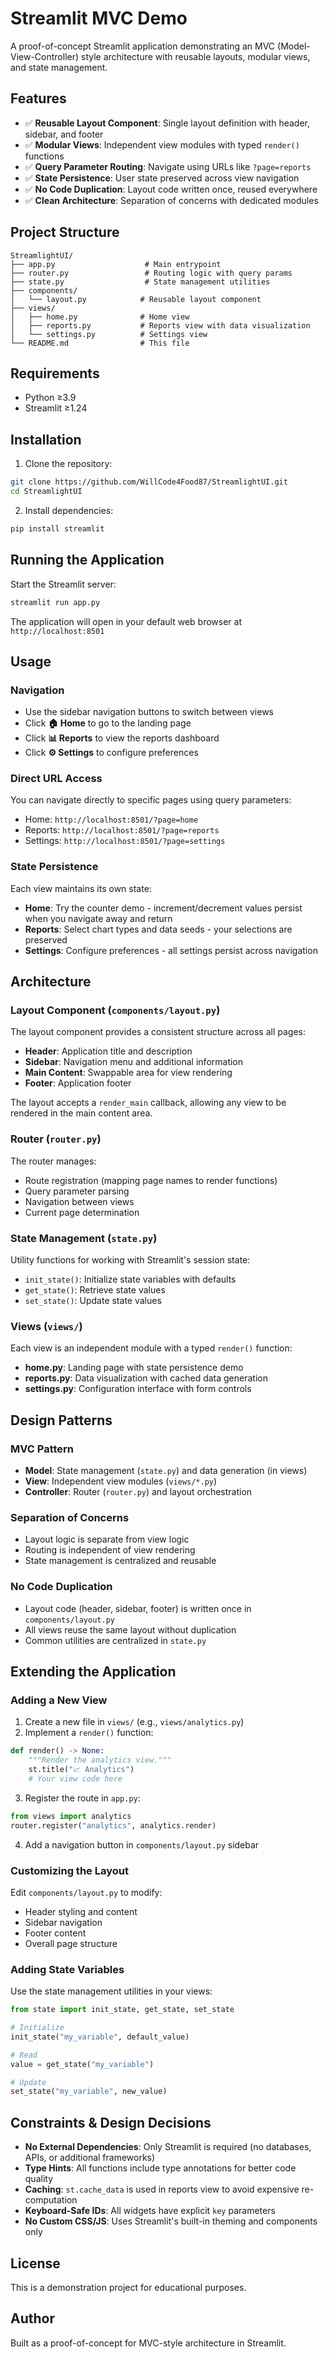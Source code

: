 # Streamlit MVC Demo

A proof-of-concept Streamlit application demonstrating an MVC (Model-View-Controller) style architecture with reusable layouts, modular views, and state management.

## Features

- ✅ **Reusable Layout Component**: Single layout definition with header, sidebar, and footer
- ✅ **Modular Views**: Independent view modules with typed `render()` functions
- ✅ **Query Parameter Routing**: Navigate using URLs like `?page=reports`
- ✅ **State Persistence**: User state preserved across view navigation
- ✅ **No Code Duplication**: Layout code written once, reused everywhere
- ✅ **Clean Architecture**: Separation of concerns with dedicated modules

## Project Structure

```
StreamlightUI/
├── app.py                    # Main entrypoint
├── router.py                 # Routing logic with query params
├── state.py                  # State management utilities
├── components/
│   └── layout.py            # Reusable layout component
├── views/
│   ├── home.py              # Home view
│   ├── reports.py           # Reports view with data visualization
│   └── settings.py          # Settings view
└── README.md                # This file
```

## Requirements

- Python ≥3.9
- Streamlit ≥1.24

## Installation

1. Clone the repository:
```bash
git clone https://github.com/WillCode4Food87/StreamlightUI.git
cd StreamlightUI
```

2. Install dependencies:
```bash
pip install streamlit
```

## Running the Application

Start the Streamlit server:

```bash
streamlit run app.py
```

The application will open in your default web browser at `http://localhost:8501`

## Usage

### Navigation

- Use the sidebar navigation buttons to switch between views
- Click **🏠 Home** to go to the landing page
- Click **📊 Reports** to view the reports dashboard
- Click **⚙️ Settings** to configure preferences

### Direct URL Access

You can navigate directly to specific pages using query parameters:

- Home: `http://localhost:8501/?page=home`
- Reports: `http://localhost:8501/?page=reports`
- Settings: `http://localhost:8501/?page=settings`

### State Persistence

Each view maintains its own state:

- **Home**: Try the counter demo - increment/decrement values persist when you navigate away and return
- **Reports**: Select chart types and data seeds - your selections are preserved
- **Settings**: Configure preferences - all settings persist across navigation

## Architecture

### Layout Component (`components/layout.py`)

The layout component provides a consistent structure across all pages:
- **Header**: Application title and description
- **Sidebar**: Navigation menu and additional information
- **Main Content**: Swappable area for view rendering
- **Footer**: Application footer

The layout accepts a `render_main` callback, allowing any view to be rendered in the main content area.

### Router (`router.py`)

The router manages:
- Route registration (mapping page names to render functions)
- Query parameter parsing
- Navigation between views
- Current page determination

### State Management (`state.py`)

Utility functions for working with Streamlit's session state:
- `init_state()`: Initialize state variables with defaults
- `get_state()`: Retrieve state values
- `set_state()`: Update state values

### Views (`views/`)

Each view is an independent module with a typed `render()` function:

- **home.py**: Landing page with state persistence demo
- **reports.py**: Data visualization with cached data generation
- **settings.py**: Configuration interface with form controls

## Design Patterns

### MVC Pattern

- **Model**: State management (`state.py`) and data generation (in views)
- **View**: Independent view modules (`views/*.py`)
- **Controller**: Router (`router.py`) and layout orchestration

### Separation of Concerns

- Layout logic is separate from view logic
- Routing is independent of view rendering
- State management is centralized and reusable

### No Code Duplication

- Layout code (header, sidebar, footer) is written once in `components/layout.py`
- All views reuse the same layout without duplication
- Common utilities are centralized in `state.py`

## Extending the Application

### Adding a New View

1. Create a new file in `views/` (e.g., `views/analytics.py`)
2. Implement a `render()` function:

```python
def render() -> None:
    """Render the analytics view."""
    st.title("📈 Analytics")
    # Your view code here
```

3. Register the route in `app.py`:

```python
from views import analytics
router.register("analytics", analytics.render)
```

4. Add a navigation button in `components/layout.py` sidebar

### Customizing the Layout

Edit `components/layout.py` to modify:
- Header styling and content
- Sidebar navigation
- Footer content
- Overall page structure

### Adding State Variables

Use the state management utilities in your views:

```python
from state import init_state, get_state, set_state

# Initialize
init_state("my_variable", default_value)

# Read
value = get_state("my_variable")

# Update
set_state("my_variable", new_value)
```

## Constraints & Design Decisions

- **No External Dependencies**: Only Streamlit is required (no databases, APIs, or additional frameworks)
- **Type Hints**: All functions include type annotations for better code quality
- **Caching**: `st.cache_data` is used in reports view to avoid expensive re-computation
- **Keyboard-Safe IDs**: All widgets have explicit `key` parameters
- **No Custom CSS/JS**: Uses Streamlit's built-in theming and components only

## License

This is a demonstration project for educational purposes.

## Author

Built as a proof-of-concept for MVC-style architecture in Streamlit.
